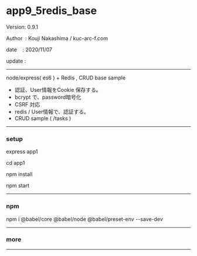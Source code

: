 ﻿# app9_5redis_base

 Version: 0.9.1

 Author  : Kouji Nakashima / kuc-arc-f.com

 date    : 2020/11/07 

 update :

***

node/express( es6 ) + Redis ,  CRUD base sample

* 認証、User情報をCookie 保存する。
* bcrypt で、password暗号化
* CSRF 対応
* redis / User情報で、認証する。
* CRUD sample ( /tasks )

***
### setup
express app1

cd app1

npm install

npm start

***
### npm

npm i @babel/core @babel/node @babel/preset-env --save-dev

***
### more



***

